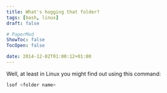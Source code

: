 ```yaml
---
title: What's hogging that folder?
tags: [bash, linux]
draft: false

# PaperMod
ShowToc: false
TocOpen: false

date: 2014-12-02T01:00:12+01:00
---
```


Well, at least in Linux you might find out using this command:

```bash
lsof <folder name>
```
